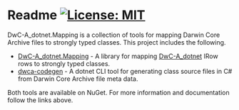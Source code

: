 # Readme [![License: MIT](https://img.shields.io/badge/License-MIT-blue.svg)](LICENSE)

DwC-A_dotnet.Mapping is a collection of tools for mapping Darwin Core Archive files to strongly typed classes. This project includes the following.

* [DwC-A_dotnet.Mapping](https://github.com/pjoiner/DwC-A_dotnet.Mapping/tree/AttributeMapper/src/DwC-A_dotnet.Mapping) - A library for mapping [DwC-A_dotnet](https://github.com/pjoiner/DwC-A_dotnet) IRow rows to strongly typed classes.
* [dwca-codegen](https://github.com/pjoiner/DwC-A_dotnet.Mapping/tree/AttributeMapper/src/dwca-codegen) - A dotnet CLI tool for generating class source files in C# from Darwin Core Archive file meta data.

Both tools are available on NuGet.  For more information and documentation follow the links above.